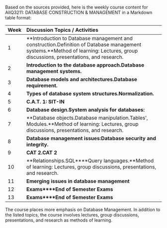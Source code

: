 Based on the sources provided, here is the weekly course content for AIIQ3211: DATABASE CONSTRUCTION & MANAGEMENT in a Markdown table format:

| Week | Discussion Topics / Activities                                                                                                                                                   |
| :--- | :------------------------------------------------------------------------------------------------------------------------------------------------------------------------------- |
| 1    | **Introduction to Database management and construction.Definition of Database management systems.**Method of learning: Lectures, group discussions, presentations, and research. |
| 2    | **Introduction to the database approach.Database management systems.**                                                                                                           |
| 3    | **Database models and architectures.Database requirement.**                                                                                                                      |
| 4    | **Types of database system structures.Normalization.**                                                                                                                           |
| 5    | **C.A.T. 1: SIT-IN**                                                                                                                                                             |
| 6    | **Database design.System analysis for databases:**                                                                                                                               |
| 7    | **Database objects.Database manipulation.Tables’, Modules.**Method of learning: Lectures, group discussions, presentations, and research.                                        |
| 8    | **Database management issues:Database security and integrity.**                                                                                                                  |
| 9    | **CAT 2.CAT 2**                                                                                                                                                                  |
| 10   | **Relationships.SQL****Query languages.**Method of learning: Lectures, group discussions, presentations, and research.                                                           |
| 11   | **Emerging issues in database management**                                                                                                                                       |
| 12   | **Exams****End of Semester Exams**                                                                                                                                               |
| 13   | **Exams****End of Semester Exams**                                                                                                                                               |

The course places more emphasis on Database Management. In addition to the listed topics, the course involves lectures, group discussions, presentations, and research as methods of learning.